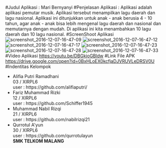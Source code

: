 #Judul Aplikasi :  Mari Bernyanyi
#Penjelasan Aplikasi : 
Aplikasi adalah aplikasi pemutar musik. Aplikasi tersebut menampilkan lagu daerah dan lagu nasional. Aplikasi ini ditunjukkan untuk 
anak - anak berusia 4 - 10 tahun, agar anak - anak bisa lebih mengenal lagu daerah dan nasional dan memutarnya dengan mudah.
Di aplikasi ini kita menambahkan 10 lagu daerah dan 10 lagu nasional. 
#ScreenShoot Aplikasi
![screenshot_2016-12-07-16-47-09](https://cloud.githubusercontent.com/assets/22120736/20962763/43ecfbb4-bc9d-11e6-9b2d-c9ae3ad4d793.png)
![screenshot_2016-12-07-16-47-12](https://cloud.githubusercontent.com/assets/22120736/20962766/43eefd74-bc9d-11e6-8555-fe98dc8f24bc.png)
![screenshot_2016-12-07-16-47-17](https://cloud.githubusercontent.com/assets/22120736/20962764/43ee93de-bc9d-11e6-8be8-e4cc3de68d68.png)
![screenshot_2016-12-07-16-47-23](https://cloud.githubusercontent.com/assets/22120736/20962765/43eed948-bc9d-11e6-8539-73c0b6fd3b0a.png)
![screenshot_2016-12-07-16-47-28](https://cloud.githubusercontent.com/assets/22120736/20962767/43f14a7a-bc9d-11e6-8ae6-6be1904ed078.png)
![screenshot_2016-12-07-16-47-33](https://cloud.githubusercontent.com/assets/22120736/20962768/441b3524-bc9d-11e6-9150-34f21ca21b80.png)
#Video Aplikasi
https://youtu.be/DBGkjoGBldw
#Link File APK
https://drive.google.com/open?id=0BxHLoEX0kcfjaDJVRUVLeDRSV0U
#Indentitas Kelompok
<ul>
<li> Alifia Putri Ramadhani <br> 03 / XIRPL6  <br>
user : https://github.com/alifiaputri/
</li>
<li> Fariz Muhammad Rizki <br> 12 / XIRPL6 <br>
user : https://github.com/Schiffer1945
</li>
<li> Muhammad Nabil Rizqi <br> 21 / XIRPL6 <br>
user : https://github.com/nabilrizqi21
</li>
<li> Qurrotul A'yun <br> 30 / XIRPL6 <br>
user : https://github.com/qurrotulayun
</li>
<b>SMK TELKOM MALANG </b>
</ul>
